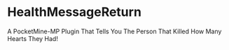 # HealthMessageReturn
A PocketMine-MP Plugin That Tells You The Person That Killed How Many Hearts They Had!
